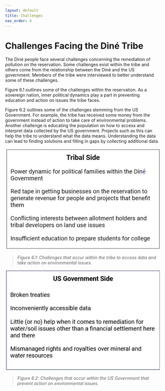 ```yaml
---
layout: default
title: Challenges
nav_order: 6
---
```


# Challenges Facing the Diné Tribe

The Diné people face several challenges concerning the remediation of pollution on the reservation.  Some challenges exist within the tribe and others come from the relationship between the Diné and the US government. Members of the tribe were interviewed to better understand some of these challenges. 

Figure 6.1 outlines some of the challenges within the reservation. As a sovereign nation, inner political dynamics play a part in preventing education and action on issues the tribe faces.  

Figure 6.2 outlines some of the challenges stemming from the US Government. For example, the tribe has received some money from the government instead of action to take care of environmental problems.  Another challenge is educating the population on how to access and interpret data collected by the US government. Projects such as this can help the tribe to understand what the data means.  Understanding the data can lead to finding solutions and filling in gaps by collecting additional data. 

<img src = "https://github.com/cu-esiil-edu/MSUDenver-DineWaterQuality2023/blob/main/img/TribalSide.jpg?raw=true" alt = "List of Tribal Side">

> *Figure 6.1: Challenges that occur within the tribe to access data and take action on environmental issues.*

<img src = "https://github.com/cu-esiil-edu/MSUDenver-DineWaterQuality2023/blob/main/img/USGovSide.jpg?raw=true" alt = "List of US Governement Side">

> *Figure 6.2: Challenges that occur within the US Government that prevent action on environmental issues.*


